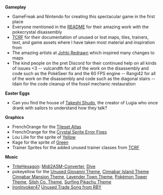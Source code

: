 **Gameplay**

- GameFreak and Nintendo for creating this spectacular game in the first place
- Everyone mentioned in the [README](/README.md) for their amazing work with the pokecrystal disassembly
- [TCRF](https://tcrf.net/) for their documentation of unused or lost maps, tiles, trainers, text, and game assets where I have taken most material and inspiration from
- The amazing artists at [Johto Redrawn](https://retroredrawn.com/johto/) which inspired many changes to maps
- The kind people on the pret Discord for their continued help on all kinds of issues <3
  -- vulcandth for all of the work on the disassembly and code such as the PokéSeer fix and the 60 FPS engine
  -- Rangi42 for all of the work on the disassembly and code such as the diagonal stairs
  -- Idain for the code cleanup of the fossil mechanic restauration

**Easter Eggs**
- Can you find the house of [Takeshi Shudo](https://lavacutcontent.com/takeshi-shudo-ending-pokemon/), the creator of Lugia who once drank with sailors to understand how they talk?

**Graphics**
- FrenchOrange for the [Tileset Atlas](https://www.deviantart.com/frenchorange/art/Pokemon-Generation-I-and-II-Tile-Atlas-948667086)
- FrenchOrange for the [Crystal Sprite Error Fixes](https://www.deviantart.com/frenchorange/art/Pokemon-Crystal-Sprite-Errors-918359380)
- Lou Lilie for the sprite of [Yellow](https://www.deviantart.com/loulilie/gallery/38635722/pokemon-sprites)
- Kage for the sprite of [Green](https://www.pokecommunity.com/showthread.php?p=7050285)
- Trainer Sprites for the added unused trainer classes from [TCRF](https://tcrf.net/Proto:Pok%C3%A9mon_Gold_and_Silver/Spaceworld_1999_Demo/Graphic_Differences#Trainer_Sprites)

**Music**
- [TriteHexagon](https://github.com/TriteHexagon/Trite_ASM_Repository): [Midi2ASM-Converter](https://github.com/TriteHexagon/Midi2ASM-Converter), [Dive](https://github.com/TriteHexagon/Trite_ASM_Repository/blob/main/normal/dive.asm)
- pokeyellow for the [Unused Giovanni Theme](https://github.com/pret/pokeyellow/blob/master/audio/music/yellowunusedsong.asm), [Cinnabar Island Theme](https://github.com/pret/pokeyellow/blob/master/audio/music/cinnabar.asm) [Cinnabar Mansion Theme](https://github.com/pret/pokeyellow/blob/master/audio/music/cinnabarmansion.asm), [Lavender Town Theme](https://github.com/pret/pokeyellow/blob/master/audio/music/lavender.asm), [Pokémon Tower Theme](https://github.com/pret/pokeyellow/blob/master/audio/music/pokemontower.asm), [Silph Co. Theme](https://github.com/pret/pokeyellow/blob/master/audio/music/silphco.asm), [Surfing Pikachu Theme](https://github.com/pret/pokeyellow/blob/master/audio/music/surfingpikachu.asm)
- [IronInvoker47](https://drive.google.com/drive/folders/1Fdu5bzncseEciv4_7t4Xoxl-ApOf4Ej6) [Unused Trade Song from RBY](https://tcrf.net/Pok%C3%A9mon_Red_and_Blue#Unused_Song)